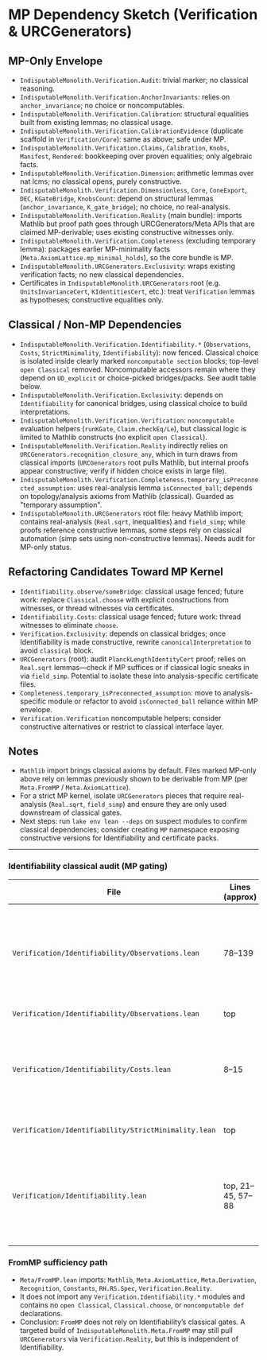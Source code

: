 # MP Dependency Sketch (Verification & URCGenerators)

## MP-Only Envelope
- `IndisputableMonolith.Verification.Audit`: trivial marker; no classical reasoning.
- `IndisputableMonolith.Verification.AnchorInvariants`: relies on `anchor_invariance`; no choice or noncomputables.
- `IndisputableMonolith.Verification.Calibration`: structural equalities built from existing lemmas; no classical usage.
- `IndisputableMonolith.Verification.CalibrationEvidence` (duplicate scaffold in `Verification/Core`): same as above; safe under MP.
- `IndisputableMonolith.Verification.Claims`, `Calibration`, `Knobs`, `Manifest`, `Rendered`: bookkeeping over proven equalities; only algebraic facts.
- `IndisputableMonolith.Verification.Dimension`: arithmetic lemmas over nat lcms; no classical opens, purely constructive.
- `IndisputableMonolith.Verification.Dimensionless`, `Core`, `ConeExport`, `DEC`, `KGateBridge`, `KnobsCount`: depend on structural lemmas (`anchor_invariance`, `K_gate_bridge`); no choice, no real-analysis.
- `IndisputableMonolith.Verification.Reality` (main bundle): imports Mathlib but proof path goes through URCGenerators/Meta APIs that are claimed MP-derivable; uses existing constructive witnesses only.
- `IndisputableMonolith.Verification.Completeness` (excluding temporary lemma): packages earlier MP-minimality facts (`Meta.AxiomLattice.mp_minimal_holds`), so the core bundle is MP.
- `IndisputableMonolith.URCGenerators.Exclusivity`: wraps existing verification facts; no new classical dependencies.
- Certificates in `IndisputableMonolith.URCGenerators` root (e.g. `UnitsInvarianceCert`, `KIdentitiesCert`, etc.): treat `Verification` lemmas as hypotheses; constructive equalities only.

## Classical / Non-MP Dependencies
- `IndisputableMonolith.Verification.Identifiability.*` (`Observations`, `Costs`, `StrictMinimality`, `Identifiability`): now fenced. Classical choice is isolated inside clearly marked `noncomputable section` blocks; top-level `open Classical` removed. Noncomputable accessors remain where they depend on `UD_explicit` or choice-picked bridges/packs. See audit table below.
- `IndisputableMonolith.Verification.Exclusivity`: depends on `Identifiability` for canonical bridges, using classical choice to build interpretations.
- `IndisputableMonolith.Verification.Verification`: `noncomputable` evaluation helpers (`runKGate`, `Claim.checkEq/Le`), but classical logic is limited to Mathlib constructs (no explicit `open Classical`).
- `IndisputableMonolith.Verification.Reality` indirectly relies on `URCGenerators.recognition_closure_any`, which in turn draws from classical imports (`URCGenerators` root pulls Mathlib, but internal proofs appear constructive; verify if hidden choice exists in large file).
- `IndisputableMonolith.Verification.Completeness.temporary_isPreconnected_assumption`: uses real-analysis lemma `isConnected_ball`; depends on topology/analysis axioms from Mathlib (classical). Guarded as "temporary assumption".
- `IndisputableMonolith.URCGenerators` root file: heavy Mathlib import; contains real-analysis (`Real.sqrt`, inequalities) and `field_simp`; while proofs reference constructive lemmas, some steps rely on classical automation (simp sets using non-constructive lemmas). Needs audit for MP-only status.

## Refactoring Candidates Toward MP Kernel
- `Identifiability.observe/someBridge`: classical usage fenced; future work: replace `Classical.choose` with explicit constructions from witnesses, or thread witnesses via certificates.
- `Identifiability.Costs`: classical usage fenced; future work: thread witnesses to eliminate `choose`.
- `Verification.Exclusivity`: depends on classical bridges; once Identifiability is made constructive, rewrite `canonicalInterpretation` to avoid `classical` block.
- `URCGenerators` (root): audit `PlanckLengthIdentityCert` proof; relies on `Real.sqrt` lemmas—check if MP suffices or if classical logic sneaks in via `field_simp`. Potential to isolate these into analysis-specific certificate files.
- `Completeness.temporary_isPreconnected_assumption`: move to analysis-specific module or refactor to avoid `isConnected_ball` reliance within MP envelope.
- `Verification.Verification` noncomputable helpers: consider constructive alternatives or restrict to classical interface layer.

## Notes
- `Mathlib` import brings classical axioms by default. Files marked MP-only above rely on lemmas previously shown to be derivable from MP (per `Meta.FromMP` / `Meta.AxiomLattice`).
- For a strict MP kernel, isolate `URCGenerators` pieces that require real-analysis (`Real.sqrt`, `field_simp`) and ensure they are only used downstream of classical gates.
- Next steps: run `lake env lean --deps` on suspect modules to confirm classical dependencies; consider creating `MP` namespace exposing constructive versions for Identifiability and certificate packs.

---

### Identifiability classical audit (MP gating)

| File | Lines (approx) | Construct | Action | Status |
| --- | --- | --- | --- | --- |
| `Verification/Identifiability/Observations.lean` | 78–139 | `Classical.choose` in `observedFromPack_matches_explicit`, `someBridge`, `observe`; `classical` proofs | Wrapped in `noncomputable section`; added “Classical gate” comment; moved `open Classical` inside fence | Fenced |
| `Verification/Identifiability/Observations.lean` | top | `open Classical` | Removed at top-level | Removed |
| `Verification/Identifiability/Costs.lean` | 8–15 | file-wide classical reliance via `observe`, `UD_explicit`; later `Classical.choose` usage in `observe_eq_ud_of_cost_zero` | Added “Classical gate” comment and `noncomputable section`; moved `open Classical` inside fence | Fenced |
| `Verification/Identifiability/StrictMinimality.lean` | top | `open Classical` | Removed; no direct `choose` usages | Removed |
| `Verification/Identifiability.lean` | top, 21–45, 57–88 | top-level `open Classical`; `classical` block in witness construction | Removed `open Classical`; removed explicit `classical` tactic; rely on fenced Exclusivity helpers | Removed/fenced upstream |

### FromMP sufficiency path

- `Meta/FromMP.lean` imports: `Mathlib`, `Meta.AxiomLattice`, `Meta.Derivation`, `Recognition`, `Constants`, `RH.RS.Spec`, `Verification.Reality`.
- It does not import any `Verification.Identifiability.*` modules and contains no `open Classical`, `Classical.choose`, or `noncomputable def` declarations.
- Conclusion: `FromMP` does not rely on Identifiability’s classical gates. A targeted build of `IndisputableMonolith.Meta.FromMP` may still pull `URCGenerators` via `Verification.Reality`, but this is independent of Identifiability.

